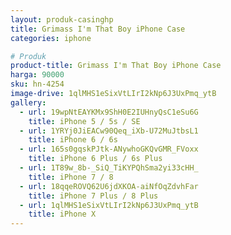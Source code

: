 ```yaml
---
layout: produk-casinghp
title: Grimass I'm That Boy iPhone Case
categories: iphone

# Produk
product-title: Grimass I'm That Boy iPhone Case
harga: 90000
sku: hn-4254
image-drive: 1qlMHS1eSixVtLIrI2kNp6J3UxPmq_ytB
gallery:
  - url: 19wpNtEAYKMx9ShH0E2IUHnyQsC1eSu6G
    title: iPhone 5 / 5s / SE
  - url: 1YRYj0JiEACw90Qeq_iXb-U72MuJtbsL1
    title: iPhone 6 / 6s
  - url: 165s0gqskPJtk-ANywhoGKQvGMR_FVoxx
    title: iPhone 6 Plus / 6s Plus
  - url: 1T89w_8b-_SiQ_TiKYPQhSma2yi33cHH_
    title: iPhone 7 / 8
  - url: 18qqeROVQ62U6jdXKOA-aiNfOqZdvhFar
    title: iPhone 7 Plus / 8 Plus
  - url: 1qlMHS1eSixVtLIrI2kNp6J3UxPmq_ytB
    title: iPhone X
---
```

